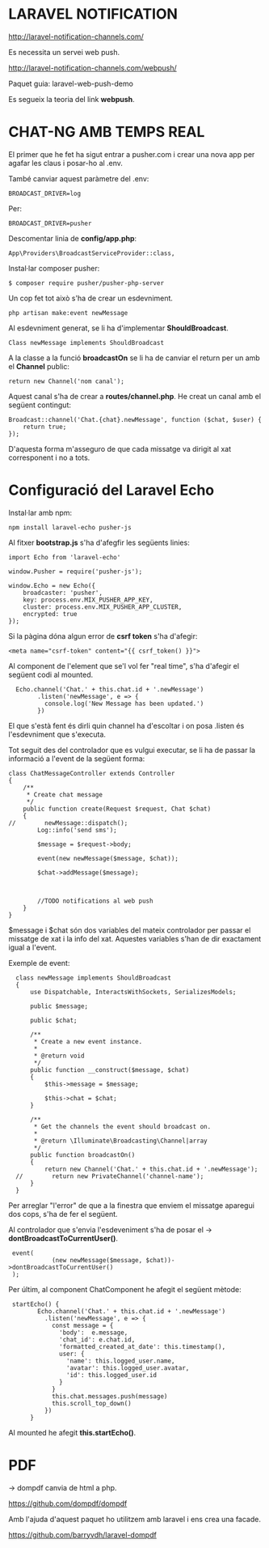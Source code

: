 # LARAVEL NOTIFICATION

http://laravel-notification-channels.com/

Es necessita un servei web push.

http://laravel-notification-channels.com/webpush/

Paquet guia: laravel-web-push-demo

Es segueix la teoria del link **webpush**.


# CHAT-NG AMB TEMPS REAL

El primer que he fet ha sigut entrar a pusher.com i crear una nova app per agafar les claus i posar-ho al .env.

També canviar aquest paràmetre del .env:

    BROADCAST_DRIVER=log
    
Per:

    BROADCAST_DRIVER=pusher
    
Descomentar linia de **config/app.php**:

    App\Providers\BroadcastServiceProvider::class,

Instal·lar composer pusher:

    $ composer require pusher/pusher-php-server

Un cop fet tot això s'ha de crear un esdevniment.

    php artisan make:event newMessage
    
    
 Al esdevniment generat, se li ha d'implementar **ShouldBroadcast**.
 
    Class newMessage implements ShouldBroadcast
    

A la classe a la funció **broadcastOn** se li ha de canviar el return per un amb el **Channel** public:

    return new Channel('nom canal');

Aquest canal s'ha de crear a **routes/channel.php**. He creat un canal amb el següent contingut:

    Broadcast::channel('Chat.{chat}.newMessage', function ($chat, $user) {
        return true;
    });
    
D'aquesta forma m'asseguro de que cada missatge va dirigit al xat corresponent i no a tots.


# Configuració del Laravel Echo

Instal·lar amb npm:

    npm install laravel-echo pusher-js

Al fitxer **bootstrap.js** s'ha d'afegfir les següents linies:

    import Echo from 'laravel-echo'
    
    window.Pusher = require('pusher-js');
    
    window.Echo = new Echo({
        broadcaster: 'pusher',
        key: process.env.MIX_PUSHER_APP_KEY,
        cluster: process.env.MIX_PUSHER_APP_CLUSTER,
        encrypted: true
    });


Si la pàgina dóna algun error de **csrf token** s'ha d'afegir: 

    <meta name="csrf-token" content="{{ csrf_token() }}">

Al component de l'element que se'l vol fer "real time", s'ha d'afegir el següent codi al mounted.

      Echo.channel('Chat.' + this.chat.id + '.newMessage')
            .listen('newMessage', e => {
              console.log('New Message has been updated.')
            })
            
El que s'està fent és dirli quin channel ha d'escoltar i on posa .listen és l'esdevniment que s'executa.


Tot seguit des del controlador que es vulgui executar, se li ha de passar la informació a l'event de la següent forma:

    class ChatMessageController extends Controller
    {
        /**
         * Create chat message
         */
        public function create(Request $request, Chat $chat)
        {
    //        newMessage::dispatch();
            Log::info('send sms');
    
            $message = $request->body;
    
            event(new newMessage($message, $chat));
    
            $chat->addMessage($message);
    
    
    
            //TODO notifications al web push
        }
    }

    
$message i $chat són dos variables del mateix controlador per passar el missatge de xat i la info del xat. Aquestes variables s'han de dir exactament igual a l'event.


Exemple de event:


      class newMessage implements ShouldBroadcast
      {
          use Dispatchable, InteractsWithSockets, SerializesModels;
      
          public $message;
      
          public $chat;
      
          /**
           * Create a new event instance.
           *
           * @return void
           */
          public function __construct($message, $chat)
          {
              $this->message = $message;
      
              $this->chat = $chat;
          }
      
          /**
           * Get the channels the event should broadcast on.
           *
           * @return \Illuminate\Broadcasting\Channel|array
           */
          public function broadcastOn()
          {
              return new Channel('Chat.' + this.chat.id + '.newMessage');
      //        return new PrivateChannel('channel-name');
          }
      }


Per arreglar "l'error" de que a la finestra que enviem el missatge aparegui dos cops, s'ha de fer el següent.

Al controlador que s'envia l'esdeveniment s'ha de posar el -> **dontBroadcastToCurrentUser()**.

     event(
                (new newMessage($message, $chat))->dontBroadcastToCurrentUser()
     );
     
Per últim, al component ChatComponent he afegit el següent mètode:

     startEcho() {
            Echo.channel('Chat.' + this.chat.id + '.newMessage')
              .listen('newMessage', e => {
                const message = {
                  'body':  e.message,
                  'chat_id': e.chat.id,
                  'formatted_created_at_date': this.timestamp(),
                  user: {
                    'name': this.logged_user.name,
                    'avatar': this.logged_user.avatar,
                    'id': this.logged_user.id
                  }
                }
                this.chat.messages.push(message)
                this.scroll_top_down()
              })
          }
          
          
Al mounted he afegit **this.startEcho()**.


# PDF

-> dompdf canvia de html a php.

https://github.com/dompdf/dompdf

Amb l'ajuda d'aquest paquet ho utilitzem amb laravel i ens crea una facade.

https://github.com/barryvdh/laravel-dompdf

